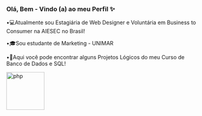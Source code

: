 ### Olá, Bem - Vindo (a) ao meu Perfil  ✨

•💻Atualmente sou Estagiária de Web Designer e Voluntária em  Business to Consumer na AIESEC no Brasil!

•🎓Sou estudante de Marketing - UNIMAR

•💾Aqui você pode encontrar alguns Projetos Lógicos do meu Curso de Banco de Dados e SQL!

 <img src="https://cdn.discordapp.com/attachments/988904705117798463/1068972708043427913/Gifs.gif" alt="php" width="100" height="100"/>

